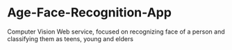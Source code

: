 # Age-Face-Recognition-App
Computer Vision Web service, focused on recognizing face of a person and classifying them as teens, young and elders
